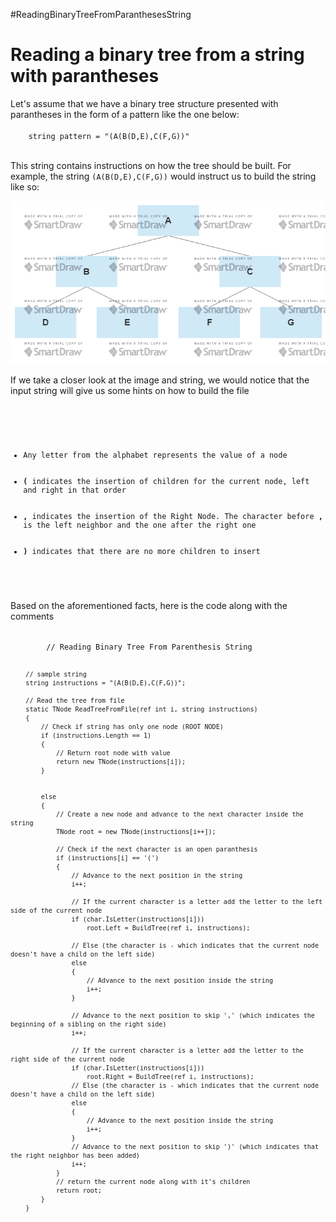 #ReadingBinaryTreeFromParanthesesString
<h1>Reading a binary tree from a string with parantheses</h1>

<p>Let's assume that we have a binary tree structure presented with parantheses in the form of a pattern like the one below:
<br />
  <code>
    string pattern = "(A(B(D,E),C(F,G))"
  </code>
</p>

<p>
  This string contains instructions on how the tree should be built. For example, the string <code>(A(B(D,E),C(F,G))</code> would instruct us to build the string like so:
</p>

![alt text](https://github.com/tudoranghelina91/AlgorithmCodeSnippets/blob/master/Binary%20Tree.png)

<p>If we take a closer look at the image and string, we would notice that the input string will give us some hints on how to build the file</p>
<code>
  <ul>
    <li>Any letter from the alphabet represents the value of a node</li>
    <li><b>(</b> indicates the insertion of children for the current node, left and right in that order</li>
    <li><b>,</b> indicates the insertion of the Right Node. The character before <b>,</b> is the left neighbor and the one after the right one</li>
    <li><b>)</b> indicates that there are no more children to insert</li>
  </ul>
</code>

<p>Based on the aforementioned facts, here is the code along with the comments</p>
<code>
        // Reading Binary Tree From Parenthesis String
        
        // sample string
        string instructions = "(A(B(D,E),C(F,G))";
        
        // Read the tree from file
        static TNode ReadTreeFromFile(ref int i, string instructions)
        {
            // Check if string has only one node (ROOT NODE)
            if (instructions.Length == 1)
            {
                // Return root node with value
                return new TNode(instructions[i]);
            }

            
            else
            {
                // Create a new node and advance to the next character inside the string
                TNode root = new TNode(instructions[i++]);

                // Check if the next character is an open paranthesis
                if (instructions[i] == '(')
                {
                    // Advance to the next position in the string
                    i++;
                    
                    // If the current character is a letter add the letter to the left side of the current node
                    if (char.IsLetter(instructions[i]))
                        root.Left = BuildTree(ref i, instructions);
                    
                    // Else (the character is - which indicates that the current node doesn't have a child on the left side)
                    else
                    {
                        // Advance to the next position inside the string
                        i++;
                    }
                    
                    // Advance to the next position to skip ',' (which indicates the beginning of a sibling on the right side)
                    i++;

                    // If the current character is a letter add the letter to the right side of the current node
                    if (char.IsLetter(instructions[i]))
                        root.Right = BuildTree(ref i, instructions);
                    // Else (the character is - which indicates that the current node doesn't have a child on the left side)
                    else
                    {
                        // Advance to the next position inside the string
                        i++;
                    }
                    // Advance to the next position to skip ')' (which indicates that the right neighbor has been added)
                    i++;
                }
                // return the current node along with it's children
                return root;
            }
        }

</code>
